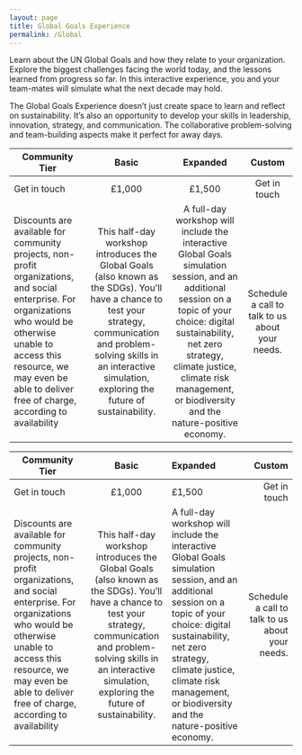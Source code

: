 ```yaml
---
layout: page
title: Global Goals Experience
permalink: /Global
---
```




Learn about the UN Global Goals and how they relate to your organization. Explore the biggest challenges facing the world today, and the lessons learned from progress so far. In this interactive experience, you and your team-mates will simulate what the next decade may hold.

The Global Goals Experience doesn’t just create space to learn and reflect on sustainability. It’s also an opportunity to develop your skills in leadership, innovation, strategy, and communication. The collaborative problem-solving and team-building aspects make it perfect for away days. 

Community Tier               | Basic               | Expanded               | Custom
--------------------- | :-------------------: | :--------------------: | :--------------------:
Get in touch| £1,000           | £1,500     | Get in touch
Discounts are available for community projects, non-profit organizations, and social enterprise. For organizations who would be otherwise unable to access this resource, we may even be able to deliver free of charge, according to availability | This half-day workshop introduces the Global Goals (also known as the SDGs). You’ll have a chance to test your strategy, communication and problem-solving skills in an interactive simulation, exploring the future of sustainability. | A full-day workshop will include the interactive Global Goals simulation session, and an additional session on a topic of your choice: digital sustainability, net zero strategy, climate justice, climate risk management, or biodiversity and the nature-positive economy. | Schedule a call to talk to us about your needs.


Community Tier               | Basic               | Expanded               | Custom
--------------------- | :-------------------: | :-------------------- | --------------------:
Get in touch | £1,000 | £1,500 | Get in touch
| Discounts are available for community projects, non-profit organizations, and social enterprise. For organizations who would be otherwise unable to access this resource, we may even be able to deliver free of charge, according to availability     | This half-day workshop introduces the Global Goals (also known as the SDGs). You’ll have a chance to test your strategy, communication and problem-solving skills in an interactive simulation, exploring the future of sustainability.  | A full-day workshop will include the interactive Global Goals simulation session, and an additional session on a topic of your choice: digital sustainability, net zero strategy, climate justice, climate risk management, or biodiversity and the nature-positive economy. | Schedule a call to talk to us about your needs.


